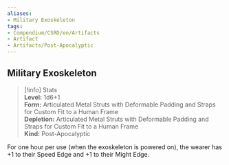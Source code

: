 ```yaml
---
aliases:
- Military Exoskeleton
tags:
- Compendium/CSRD/en/Artifacts
- Artifact
- Artifacts/Post-Apocalyptic
---
```


  
## Military Exoskeleton  
>[!info] Stats  
> **Level:** 1d6+1  
> **Form:** Articulated Metal Struts with Deformable Padding and Straps for Custom Fit to a Human Frame  
> **Depletion:** Articulated Metal Struts with Deformable Padding and Straps for Custom Fit to a Human Frame  
> **Kind:** Post-Apocalyptic
  
For one hour per use (when the exoskeleton is powered on), the wearer has +1 to their Speed Edge and +1 to their Might Edge.